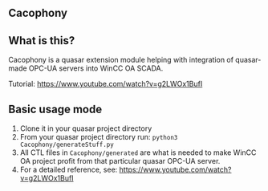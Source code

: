 Cacophony
---------

What is this?
-------------

Cacophony is a quasar extension module helping with integration of quasar-made OPC-UA servers into WinCC OA SCADA.

Tutorial:
https://www.youtube.com/watch?v=g2LWOx1BufI

Basic usage mode
----------------

1. Clone it in your quasar project directory
1. From your quasar project directory run:
  `python3 Cacophony/generateStuff.py`
1. All CTL files in `Cacophony/generated` are what is needed to make WinCC OA project profit from that particular quasar OPC-UA server.
1. For a detailed reference, see:
  https://www.youtube.com/watch?v=g2LWOx1BufI
  
  

